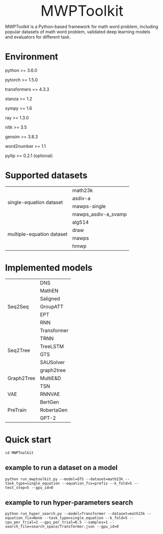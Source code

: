 <div align='center'><font size='70'>MWPToolkit</font></div>

MWPToolkit is a Python-based framework for math word problem, including popular datasets of math word problem, validated deep learning models and evaluators for different task.

# Environment
python >= 3.6.0

pytorch >= 1.5.0

transformers == 4.3.3

stanza >= 1.2

sympy >= 1.6

ray >= 1.3.0

nltk >= 3.5

gensim >= 3.8.3

word2number >= 1.1

pyltp >= 0.2.1 (optional)

# Supported datasets
<table>
    <tr>
        <td rowspan="4">single-equation dataset</td>
        <td>math23k</td>
    </tr>
    <tr>
        <td>asdiv-a</td>
    </tr>
    <tr>
        <td>mawps-single</td>
    </tr>
    <tr>
        <td>mawps_asdiv-a_svamp</td>
    </tr>
    <tr>
        <td rowspan="4">multiple-equation dataset</td>
        <td>alg514</td>
    </tr>
    <tr>
        <td>draw</td>
    </tr>
    <tr>
        <td>mawps</td>
    </tr>
    <tr>
        <td>hmwp</td>
    </tr>
</table>

# Implemented models
<table>
    <tr>
        <td rowspan="7">Seq2Seq</td>
        <td>DNS</td>
    </tr>
    <tr>
        <td>MathEN</td>
    </tr>
    <tr>
        <td>Saligned</td>
    </tr>
    <tr>
        <td>GroupATT</td>
    </tr>
    <tr>
        <td>EPT</td>
    </tr>
    <tr>
        <td>RNN</td>
    </tr>
    <tr>
        <td>Transformer</td>
    </tr>
    <tr>
        <td rowspan="4">Seq2Tree</td>
        <td>TRNN</td>
    </tr>
    <tr>
        <td>TreeLSTM</td>
    </tr>
    <tr>
        <td>GTS</td>
    </tr>
    <tr>
        <td>SAUSolver</td>
    </tr>
    <tr>
        <td rowspan="3">Graph2Tree</td>
        <td>graph2tree</td>
    </tr>
    <tr>
        <td>MultiE&D</td>
    </tr>
    <tr>
        <td>TSN</td>
    </tr>
    <tr>
        <td rowspan="1">VAE</td>
        <td>RNNVAE</td>
    </tr>
    <tr>
        <td rowspan="3">PreTrain</td>
        <td>BertGen</td>
    </tr>
    <tr>
        <td>RobertaGen</td>
    </tr>
    <tr>
        <td>GPT-2</td>
    </tr>
</table>

# Quick start
```cd MWPToolkit```
## example to run a dataset on a model

```python run_mwptoolkit.py --model=GTS --dataset=math23k --task_type=single_equation --equation_fix=prefix --k_fold=5 --test_step=5 --gpu_id=0```

## example to run hyper-parameters search

```python run_hyper_search.py --model=Transformer --dataset=math23k --equation_fix=None --task_type=single_equation --k_fold=5 --cpu_per_trial=2 --gpu_per_trial=0.5 --samples=1 --search_file=search_space/Transformer.json --gpu_id=0 ```